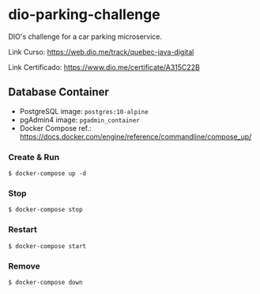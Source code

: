 # dio-parking-challenge
DIO's challenge for a car parking microservice.

Link Curso: https://web.dio.me/track/quebec-java-digital

Link Certificado: https://www.dio.me/certificate/A315C22B

## Database Container
- PostgreSQL image: `postgres:10-alpine`
- pgAdmin4 image: `pgadmin_container`
- Docker Compose ref.: https://docs.docker.com/engine/reference/commandline/compose_up/


### Create & Run 
```shell
$ docker-compose up -d
```

### Stop
```shell
$ docker-compose stop
```

### Restart
```shell
$ docker-compose start
```

### Remove
```shell
$ docker-compose down
```


